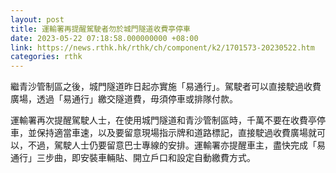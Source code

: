 ```yaml
---
layout: post
title: 運輸署再提醒駕駛者勿於城門隧道收費亭停車
date: 2023-05-22 07:18:58.000000000 +08:00
link: https://news.rthk.hk/rthk/ch/component/k2/1701573-20230522.htm
categories: rthk
---
```


繼青沙管制區之後，城門隧道昨日起亦實施「易通行」。駕駛者可以直接駛過收費廣場，透過「易通行」繳交隧道費，毋須停車或排隊付款。

運輸署再次提醒駕駛人士，在使用城門隧道和青沙管制區時，千萬不要在收費亭停車，並保持適當車速，以及要留意現場指示牌和道路標記，直接駛過收費廣場就可以，不過，駕駛人士仍要留意巴士專線的安排。運輸署亦提醒車主，盡快完成「易通行」三步曲，即安裝車輛貼、開立戶口和設定自動繳費方式。
